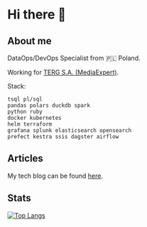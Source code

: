 <!--![mikelogaciuk](./img/homescreen.png)-->

<!-- <p align="center">
  <a href="https://github.com/mikelogaciuk">
    <img width="1000" src="https://github.com/mikelogaciuk/mikelogaciuk/raw/main/img/homescreen_n.png" alt="logo" />
  </a>
</p> -->

# Hi there 👋

## About me

DataOps/DevOps Specialist from :poland: Poland.

Working for [TERG S.A. (MediaExpert)](https://mediaexpert.pl).
  
Stack:

    tsql pl/sql 
    pandas polars duckdb spark
    python ruby
    docker kubernetes 
    helm terraform
    grafana splunk elasticsearch opensearch
    prefect kestra ssis dagster airflow

## Articles
My tech blog can be found [here](https://mikelogaciuk.github.io/).

## Stats

[![Top Langs](https://github-readme-stats.vercel.app/api/top-langs/?username=mikelogaciuk&layout=compact)](https://github.com/anuraghazra/github-readme-stats)
